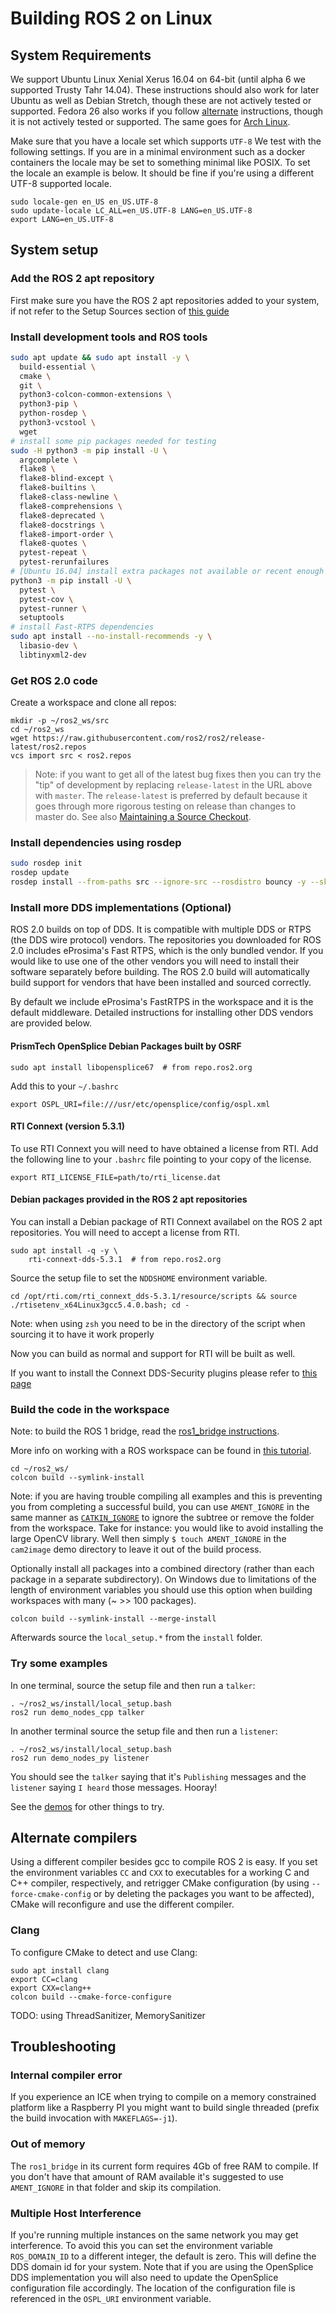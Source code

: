 # Building ROS 2 on Linux

## System Requirements

We support Ubuntu Linux Xenial Xerus 16.04 on 64-bit (until alpha 6 we supported Trusty Tahr 14.04).  These instructions should also work for later Ubuntu as well as Debian Stretch, though these are not actively tested or supported.  Fedora 26 also works if you follow [alternate](Fedora-Development-Setup.md) instructions, though it is not actively tested or supported. The same goes for [Arch Linux](https://wiki.archlinux.org/index.php/Ros#Ros_2).

Make sure that you have a locale set which supports `UTF-8` We test with the following settings.
If you are in a minimal environment such as a docker containers the locale may be set to something minimal like POSIX.
To set the locale an example is below. It should be fine if you're using a different UTF-8 supported locale.

```
sudo locale-gen en_US en_US.UTF-8
sudo update-locale LC_ALL=en_US.UTF-8 LANG=en_US.UTF-8
export LANG=en_US.UTF-8
```

## System setup

### Add the ROS 2 apt repository

First make sure you have the ROS 2 apt repositories added to your system, if not refer to the Setup Sources section of [this guide](Linux-Install-Debians.md#setup-sources)

### Install development tools and ROS tools

```bash
sudo apt update && sudo apt install -y \
  build-essential \
  cmake \
  git \
  python3-colcon-common-extensions \
  python3-pip \
  python-rosdep \
  python3-vcstool \
  wget
# install some pip packages needed for testing
sudo -H python3 -m pip install -U \
  argcomplete \
  flake8 \
  flake8-blind-except \
  flake8-builtins \
  flake8-class-newline \
  flake8-comprehensions \
  flake8-deprecated \
  flake8-docstrings \
  flake8-import-order \
  flake8-quotes \
  pytest-repeat \
  pytest-rerunfailures
# [Ubuntu 16.04] install extra packages not available or recent enough on Xenial
python3 -m pip install -U \
  pytest \
  pytest-cov \
  pytest-runner \
  setuptools
# install Fast-RTPS dependencies
sudo apt install --no-install-recommends -y \
  libasio-dev \
  libtinyxml2-dev
```

### Get ROS 2.0 code

Create a workspace and clone all repos:

```
mkdir -p ~/ros2_ws/src
cd ~/ros2_ws
wget https://raw.githubusercontent.com/ros2/ros2/release-latest/ros2.repos
vcs import src < ros2.repos
```

> Note: if you want to get all of the latest bug fixes then you can try the "tip" of development by replacing `release-latest` in the URL above with `master`. The `release-latest` is preferred by default because it goes through more rigorous testing on release than changes to master do. See also [Maintaining a Source Checkout](Maintaining-a-Source-Checkout.md).

### Install dependencies using rosdep

```bash
sudo rosdep init
rosdep update
rosdep install --from-paths src --ignore-src --rosdistro bouncy -y --skip-keys "console_bridge fastcdr fastrtps libopensplice67 rti-connext-dds-5.3.1 urdfdom_headers"
```

### Install more DDS implementations (Optional)

ROS 2.0 builds on top of DDS.
It is compatible with multiple DDS or RTPS (the DDS wire protocol) vendors.
The repositories you downloaded for ROS 2.0 includes eProsima's Fast RTPS, which is the only bundled vendor.
If you would like to use one of the other vendors you will need to install their software separately before building.
The ROS 2.0 build will automatically build support for vendors that have been installed and sourced correctly.

By default we include eProsima's FastRTPS in the workspace and it is the default middleware. Detailed instructions for installing other DDS vendors are provided below.

#### PrismTech OpenSplice Debian Packages built by OSRF


```
sudo apt install libopensplice67  # from repo.ros2.org
```

Add this to your `~/.bashrc`

```
export OSPL_URI=file:///usr/etc/opensplice/config/ospl.xml
```

<!--
##### Official binary packages from PrismTech

Install the packages provided by [OpenSplice](https://github.com/ADLINK-IST/opensplice/releases/tag/OSPL_V6_7_180404OSS_RELEASE%2BVS2017%2Bubuntu1804).
Remember to replace `@@INSTALLDIR@@` with the path where you unpacked the OpenSplice distribution.
Then, source the ROS `setup.bash` file, and finally, source the `release.com` file in the root of the OpenSplice distribution to set the `OSPL_HOME` environment variable appropriately.
After that, your shell is ready to run ROS2 binaries with the official OpenSplice distribution.

You may also need to add the following line to your `.bashrc` file:

```
export PTECH_LICENSE_FILE=path/to/prismtech.lic
```

##### Building OpenSplice from source

If you build OpenSplice from source, be sure to remember to following the INSTALL.txt instructions and manually replace the @@INSTALLDIR@@ placeholder in the OpenSplice install/HDE/x86_64.linux/release.com
-->

#### RTI Connext (version 5.3.1)

To use RTI Connext you will need to have obtained a license from RTI.
Add the following line to your `.bashrc` file pointing to your copy of the license.

```
export RTI_LICENSE_FILE=path/to/rti_license.dat
```

#### Debian packages provided in the ROS 2 apt repositories

You can install a Debian package of RTI Connext availabel on the ROS 2 apt repositories.
You will need to accept a license from RTI.

```
sudo apt install -q -y \
    rti-connext-dds-5.3.1  # from repo.ros2.org
```

Source the setup file to set the `NDDSHOME` environment variable.

```
cd /opt/rti.com/rti_connext_dds-5.3.1/resource/scripts && source ./rtisetenv_x64Linux3gcc5.4.0.bash; cd -
```

Note: when using `zsh` you need to be in the directory of the script when sourcing it to have it work properly

Now you can build as normal and support for RTI will be built as well.

If you want to install the Connext DDS-Security plugins please refer to [this page](Install-Connext-Security-Plugins.md)
<!--
##### Official binary packages from RTI

You can install the Connext 5.3.1 package for Linux provided by RTI from their [downloads page](https://www.rti.com/downloads).

After downloading, use `chmod +x` on the `.run` executable and then execute it.
Note that if you're installing to a system directory use `sudo` as well.

The default location is `~/rti_connext_dds-5.3.1`

Source the setup file to set the `NDDSHOME` environment variable.

```
source ~/rti_connext_dds-5.3.1/resource/scripts/rtisetenv_x64Linux3gcc5.4.0.bash
```

Now you can build as normal and support for RTI will be built as well.
-->

### Build the code in the workspace

Note: to build the ROS 1 bridge, read the [ros1_bridge instructions](https://github.com/ros2/ros1_bridge/blob/master/README.md#build-the-bridge-from-source).

More info on working with a ROS workspace can be found in [this tutorial](Colcon-Tutorial).

```
cd ~/ros2_ws/
colcon build --symlink-install
```

Note: if you are having trouble compiling all examples and this is preventing you from completing a successful build, you can use `AMENT_IGNORE` in the same manner as [`CATKIN_IGNORE`](https://github.com/ros-infrastructure/rep/blob/master/rep-0128.rst) to ignore the subtree or remove the folder from the workspace.
Take for instance: you would like to avoid installing the large OpenCV library.
Well then simply `$ touch AMENT_IGNORE` in the `cam2image` demo directory to leave it out of the build process.

Optionally install all packages into a combined directory (rather than each package in a separate subdirectory).
On Windows due to limitations of the length of environment variables you should use this option when building workspaces with many (~ >> 100 packages).

```
colcon build --symlink-install --merge-install
```

Afterwards source the `local_setup.*` from the `install` folder.

### Try some examples

In one terminal, source the setup file and then run a `talker`:
```
. ~/ros2_ws/install/local_setup.bash
ros2 run demo_nodes_cpp talker
```
In another terminal source the setup file and then run a `listener`:
```
. ~/ros2_ws/install/local_setup.bash
ros2 run demo_nodes_py listener
```
You should see the `talker` saying that it's `Publishing` messages and the `listener` saying `I heard` those messages.
Hooray!

See the [demos](Tutorials) for other things to try.

## Alternate compilers

Using a different compiler besides gcc to compile ROS 2 is easy. If you set the environment variables `CC` and `CXX` to executables for a working C and C++ compiler, respectively, and retrigger CMake configuration (by using `--force-cmake-config` or by deleting the packages you want to be affected), CMake will reconfigure and use the different compiler.

### Clang

To configure CMake to detect and use Clang:

```
sudo apt install clang
export CC=clang
export CXX=clang++
colcon build --cmake-force-configure
```

TODO: using ThreadSanitizer, MemorySanitizer

## Troubleshooting

### Internal compiler error

If you experience an ICE when trying to compile on a memory constrained platform like a Raspberry PI you might want to build single threaded (prefix the build invocation with `MAKEFLAGS=-j1`).

### Out of memory

The `ros1_bridge` in its current form requires 4Gb of free RAM to compile.
If you don't have that amount of RAM available it's suggested to use `AMENT_IGNORE` in that folder and skip its compilation.

### Multiple Host Interference

If you're running multiple instances on the same network you may get interference.
To avoid this you can set the environment variable `ROS_DOMAIN_ID` to a different integer, the default is zero.
This will define the DDS domain id for your system.
Note that if you are using the OpenSplice DDS implementation you will also need to update the OpenSplice configuration file accordingly. The location of the configuration file is referenced in the `OSPL_URI` environment variable.
